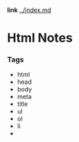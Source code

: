 **link** [../index.md](https://github.com/malachi557/dotfiles3/blob/master/notes/index.md)
# Html Notes

### Tags

* html
* head
* body
* meta
* title
* ul
* ol
* li
*
